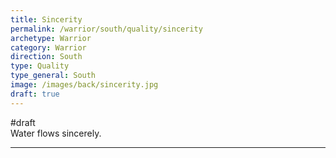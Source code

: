 ```yaml
---
title: Sincerity
permalink: /warrior/south/quality/sincerity
archetype: Warrior
category: Warrior
direction: South
type: Quality
type_general: South
image: /images/back/sincerity.jpg
draft: true
---
```

#draft   
Water flows sincerely.   
  
 
---
